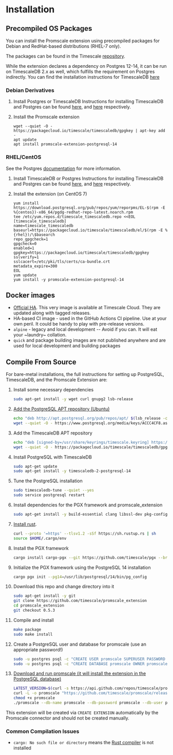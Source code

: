 # Installation

## Precompiled OS Packages

You can install the Promscale extension using precompiled packages for Debian and RedHat-based distributions (RHEL-7 only). 

The packages can be found in the Timescale [repository](https://packagecloud.io/app/timescale/timescaledb/search?q=promscale-extension). 

While the extension declares a dependency on Postgres 12-14, it can be run on TimescaleDB 2.x as well, which fulfills the requirement
on Postgres indirectly. You can find the installation instructions for TimescaleDB [here](https://docs.timescale.com/install/latest/self-hosted/)

### Debian Derivatives

1. Install Postgres or TimescaleDB
   Instructions for installing TimescaleDB and Postgres can be found [here](https://docs.timescale.com/install/latest/self-hosted/installation-debian/#install-self-hosted-timescaledb-on-debian-based-systems), and [here](https://www.postgresql.org/download/) respectively. 

3. Install the Promscale extension
    ```
    wget --quiet -O - https://packagecloud.io/timescale/timescaledb/gpgkey | apt-key add -
    apt update
    apt install promscale-extension-postgresql-14
    ```

### RHEL/CentOS

See the Postgres [documentation](https://www.postgresql.org/download/linux/redhat/) for more information.

1. Install TimescaleDB or Postgres
   Instructions for installing TimescaleDB and Postgres can be found [here](https://docs.timescale.com/install/latest/self-hosted/installation-debian/#install-self-hosted-timescaledb-on-debian-based-systems), and [here](https://www.postgresql.org/download/) respectively.

2. Install the extension (on CentOS 7)
    ```
    yum install https://download.postgresql.org/pub/repos/yum/reporpms/EL-$(rpm -E %{centos})-x86_64/pgdg-redhat-repo-latest.noarch.rpm
    tee /etc/yum.repos.d/timescale_timescaledb.repo <<EOL
    [timescale_timescaledb]
    name=timescale_timescaledb
    baseurl=https://packagecloud.io/timescale/timescaledb/el/$(rpm -E %{rhel})/\$basearch
    repo_gpgcheck=1
    gpgcheck=0
    enabled=1
    gpgkey=https://packagecloud.io/timescale/timescaledb/gpgkey
    sslverify=1
    sslcacert=/etc/pki/tls/certs/ca-bundle.crt
    metadata_expire=300
    EOL
    yum update
    yum install -y promscale-extension-postgresql-14
    ```

## Docker images

- [Official HA](https://hub.docker.com/r/timescale/timescaledb-ha). This very image is available at Timescale Cloud. They are updated along with tagged releases.
- HA-based CI image - used in the GitHub Actions CI pipeline. Use at your own peril. It could be handy to play with pre-release versions. 
- `alpine` - legacy and local development -- Avoid if you can. It will eat your ~laundry~ collation.
- `quick` and package building images are not published anywhere and are used for local development and building packages 

## Compile From Source

For bare-metal installations, the full instructions for setting up PostgreSQL, TimescaleDB, and the Promscale Extension are:

1) Install some necessary dependencies
    ```bash
    sudo apt-get install -y wget curl gnupg2 lsb-release
    ```
1) [Add the PostgreSQL APT repository (Ubuntu)](https://www.postgresql.org/download/linux/ubuntu/)
    ```bash
    echo "deb http://apt.postgresql.org/pub/repos/apt/ $(lsb_release -c -s)-pgdg main" | sudo tee /etc/apt/sources.list.d/pgdg.list
    wget --quiet -O - https://www.postgresql.org/media/keys/ACCC4CF8.asc | sudo apt-key add -
    ```
1) Add the TimescaleDB APT repository
    ```bash
    echo "deb [signed-by=/usr/share/keyrings/timescale.keyring] https://packagecloud.io/timescale/timescaledb/ubuntu/ $(lsb_release -c -s) main" | sudo tee /etc/apt/sources.list.d/timescaledb.list
    wget --quiet -O - https://packagecloud.io/timescale/timescaledb/gpgkey | sudo gpg --dearmor -o /usr/share/keyrings/timescale.keyring
    ```
1) Install PostgreSQL with TimescaleDB
    ```bash
    sudo apt-get update
    sudo apt-get install -y timescaledb-2-postgresql-14
    ```
1) Tune the PostgreSQL installation
    ```bash
    sudo timescaledb-tune --quiet --yes
    sudo service postgresql restart
    ```
1) Install dependencies for the PGX framework and promscale_extension
    ```bash
    sudo apt-get install -y build-essential clang libssl-dev pkg-config libreadline-dev zlib1g-dev postgresql-server-dev-14
    ```
1) [Install rust](https://www.rust-lang.org/tools/install).
    ```bash
    curl --proto '=https' --tlsv1.2 -sSf https://sh.rustup.rs | sh
    source $HOME/.cargo/env
    ```
1) Install the PGX framework
    ```bash
    cargo install cargo-pgx --git https://github.com/timescale/pgx --branch promscale-staging
    ```
1) Initialize the PGX framework using the PostgreSQL 14 installation
    ```bash
    cargo pgx init --pg14=/usr/lib/postgresql/14/bin/pg_config
    ```
1) Download this repo and change directory into it
    ```bash
    sudo apt-get install -y git
    git clone https://github.com/timescale/promscale_extension
    cd promscale_extension
    git checkout 0.5.3
    ```
1) Compile and install
    ```bash
    make package
    sudo make install
    ```
1) Create a PostgreSQL user and database for promscale (use an appropriate password!)
    ```bash
    sudo -u postgres psql -c "CREATE USER promscale SUPERUSER PASSWORD 'promscale';"
    sudo -u postgres psql -c "CREATE DATABASE promscale OWNER promscale;"
    ```
1) [Download and run promscale (it will install the extension in the PostgreSQL database)](https://github.com/timescale/promscale/blob/master/docs/bare-metal-promscale-stack.md#2-deploying-promscale)
    ```bash
    LATEST_VERSION=$(curl -s https://api.github.com/repos/timescale/promscale/releases/latest | grep "tag_name" | cut -d'"' -f4)
    curl -L -o promscale "https://github.com/timescale/promscale/releases/download/${LATEST_VERSION}/promscale_${LATEST_VERSION}_Linux_x86_64"
    chmod +x promscale
    ./promscale --db-name promscale --db-password promscale --db-user promscale --db-ssl-mode allow --install-extensions
    ```

This extension will be created via `CREATE EXTENSION` automatically by the Promscale connector and should not be created manually.

### Common Compilation Issues

- `cargo: No such file or directory` means the [Rust compiler](https://www.rust-lang.org/tools/install) is not installed

